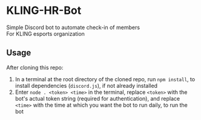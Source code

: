 # KLING-HR-Bot
Simple Discord bot to automate check-in of members\
For KLING esports organization
## Usage
After cloning this repo:
1. In a terminal at the root directory of the cloned repo, run `npm install`, to install dependencies (`discord.js`), if not already installed
2. Enter `node . <token> <time>` in the terminal, replace `<token>` with the bot's actual token string (required for authentication), and replace `<time>` with the time at which you want the bot to run daily, to run the bot
